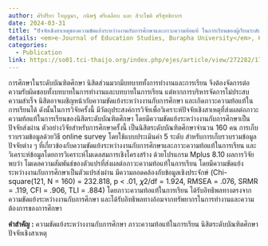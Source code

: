 ```yaml
---
author: ศิริปรียา ใจบุญมา, กนิษฐ์ ศรีเคลือบ และ สิวะโชติ ศรีสุทธิยากร
date: 2024-03-31
title: "ปัจจัยเชิงสาเหตุของความขัดแย้งระหว่างงานกับการศึกษาและภาวะความท้อแท้ ในการเรียนของผู้เรียนระดับบัณฑิตศึกษา"
details: <em>e-Journal of Education Studies, Burapha University</em>, 6(1), 14-35.
categories:
  - Publication
link: https://so01.tci-thaijo.org/index.php/ejes/article/view/272282/176390
---
```


การศึกษาในระดับบัณฑิตศึกษา นิสิตส่วนมากมีบทบาททั้งการทำงานและการเรียน จึงต้องจัดการต่อความรับผิดชอบทั้งบทบาทในการทำงานและบทบาทในการเรียน แต่หากการบริหารจัดการไม่ประสบความสำเร็จ นิสิตอาจเผชิญหน้ากับความขัดแย้งระหว่างงานกับการศึกษา และเกิดภาวะความท้อแท้ในการเรียนได้ ดังนั้นในการวิจัยครั้งนี้ มีวัตถุประสงค์การวิจัยเพื่อวิเคราะห์ปัจจัยเชิงสาเหตุที่ส่งผลต่อภาวะ  ความท้อแท้ในการเรียนของนิสิตระดับบัณฑิตศึกษา โดยมีความขัดแย้งระหว่างงานกับการศึกษาเป็นปัจจัยส่งผ่าน ตัวอย่างวิจัยสำหรับการศึกษาครั้งนี้ เป็นนิสิตระดับบัณฑิตศึกษาจำนวน 160 คน การเก็บรวบรวมข้อมูลด้วยวิธี online survey โดยใช้แบบประเมินค่า 5 ระดับ สำหรับการเก็บรวบรวมข้อมูลปัจจัยต่าง ๆ ที่เกี่ยวข้องกับความขัดแย้งระหว่างงานกับการศึกษาและภาวะความท้อแท้ในการเรียน และวิเคราะห์ข้อมูลโดยการวิเคราะห์โมเดลสมการเชิงโครงสร้าง ด้วยโปรแกรม Mplus 8.10 ผลการวิจัยพบว่า โมเดลความสัมพันธ์ของตัวแปรที่ส่งผลต่อภาวะความท้อแท้ในการเรียน โดยมีความขัดแย้งระหว่างงานกับการศึกษาเป็นตัวแปรส่งผ่าน มีความลอดคล้องกับข้อมูลเชิงประจักษ์ (Chi-square(121, N = 160) = 232.818, p < .01, 𝜒2/df = 1.924, RMSEA = .076, SRMR = .119, CFI = .906, TLI = .884) โดยภาวะความท้อแท้ในการเรียน ได้รับอิทธิพลทางตรงจากความขัดแย้งระหว่างงานกับการศึกษา และได้รับอิทธิพลทางอ้อมจากทรัพยากรในการทำงานและความต้องการของการศึกษา

**คำสำคัญ :** ความขัดแย้งระหว่างงานกับการศึกษา ภาวะความท้อแท้ในการเรียน นิสิตระดับบัณฑิตศึกษา ปัจจัยเชิงสาเหตุ
